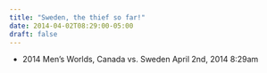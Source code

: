 ```yaml
---
title: "Sweden, the thief so far!"
date: 2014-04-02T08:29:00-05:00
draft: false
---
```

- 2014 Men’s Worlds, Canada vs. Sweden April 2nd, 2014 8:29am